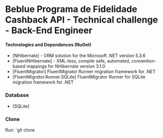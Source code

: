 # Beblue Programa de Fidelidade Cashback API - Technical challenge - Back-End Engineer

#### Technologies and Dependences (NuGet)

* [NHibernate] - ORM solution for the Microsoft .NET version 5.3.6
* [FluentNHibernate] - XML-less, compile safe, automated, convention-based mappings for NHibernate version 3.1.0
* [FluentMigrator] FluentMigrator Runner migration framework for .NET
* [FluentMigrator.Runner.SQLite] FluentMigrator Runner for SQLite migration framework for .NET


### Database

* [SQLite]

### Clone
Run: `git clone 
